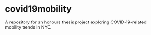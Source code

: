 # covid19mobility
A repository for an honours thesis project exploring COVID-19-related mobility trends in NYC. 

